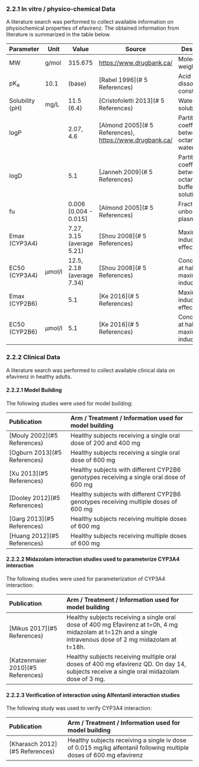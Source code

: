 ### 2.2.1	In vitro / physico-chemical Data

A literature search was performed to collect available information on physiochemical properties of efavirenz. The obtained information from literature is summarized in the table below. 

| **Parameter**   | **Unit** | **Value**       | Source                                                       | **Description**                                 |
| :-------------- | -------- | --------------- | ------------------------------------------------------------ | ----------------------------------------------- |
| MW              | g/mol    | 315.675         | https://www.drugbank.ca/                                     | Molecular weight                                |
| pK<sub>a</sub>  | 10.1     | (base)          | [Rabel 1996](# 5 References)                                 | Acid dissociation constant                      |
| Solubility (pH) | mg/L     | 11.5 (6.4) | [Cristofoletti 2013](# 5 References)         | Water solubility                               |
| logP            |          | 2.07, 4.6       | [Almond 2005](# 5 References), https://www.drugbank.ca/      | Partition coefficient between octanol and water |
| logD            |          | 5.1       | [Janneh 2009](# 5 References)  | Partition coefficient between octanol and buffer solution |
| fu              |         | 0.006 [0.004 - 0.015] | [Almond 2005](# 5 References) | Fraction unbound in plasma                      |
| Emax (CYP3A4) |          | 7.27, 3.15 (average 5.21) | [Shou 2008](# 5 References) | Maximum induction effect |
| EC50 (CYP3A4) | µmol/l | 12.5, 2.18 (average 7.34) | [Shou 2008](# 5 References) | Concentration at half maximum induction |
| Emax (CYP2B6) |          | 5.1       | [Ke 2016](# 5 References) | Maximum induction effect |
| EC50 (CYP2B6) | µmol/l | 5.1       | [Ke 2016](# 5 References) | Concentration at half maximum induction |


### 2.2.2	Clinical Data

A literature search was performed to collect available clinical data on efavirenz in healthy adults.

#### 2.2.2.1	Model Building

The following studies were used for model building:

| Publication                    | Arm / Treatment / Information used for model building        |
| :----------------------------- | :----------------------------------------------------------- |
| [Mouly 2002](#5 References)    | Healthy subjects receiving a single oral dose of 200 and 400 mg |
| [Ogburn 2013](#5 References)   | Healthy subjects receiving a single oral dose of 600 mg      |
| [Xu 2013](#5 References)       | Healthy subjects with different CYP2B6 genotypes receiving a single oral dose of 600 mg |
| [Dooley 2012](#5 References)   | Healthy subjects with different CYP2B6 genotypes receiving multiple doses of 600 mg |
| [Garg 2013](#5 References)     | Healthy subjects receiving multiple doses of 600 mg          |
| [Huang 2012](#5 References)    | Healthy subjects receiving multiple doses of 600 mg          |



#### 2.2.2.2	Midazolam interaction studies used to parameterize CYP3A4 interaction

The following studies were used for parameterization of CYP3A4 interaction:

| Publication                       | Arm / Treatment / Information used for model building        |
| :-------------------------------- | :----------------------------------------------------------- |
| [Mikus 2017](#5 References)       | Healthy subjects receiving a single oral dose of  400 mg Efavirenz at t=0h, 4 mg midazolam at t=12h and a single intravenous dose of 2 mg midazolam at t=18h. |
| [Katzenmaier 2010](#5 References) | Healthy subjects receiving multiple oral doses of 400 mg efavirenz QD. On day 14, subjects receive a single oral midazolam dose of 3 mg. |



#### 2.2.2.3	Verification of interaction using Alfentanil interaction studies

The following study was used to verify CYP3A4 interaction:

| Publication                    | Arm / Treatment / Information used for model building        |
| :----------------------------- | :----------------------------------------------------------- |
| [Kharasch 2012](#5 References) | Healthy subjects receiving a single iv dose of 0.015 mg/kg alfentanil following multiple doses of 600 mg efavirenz |



